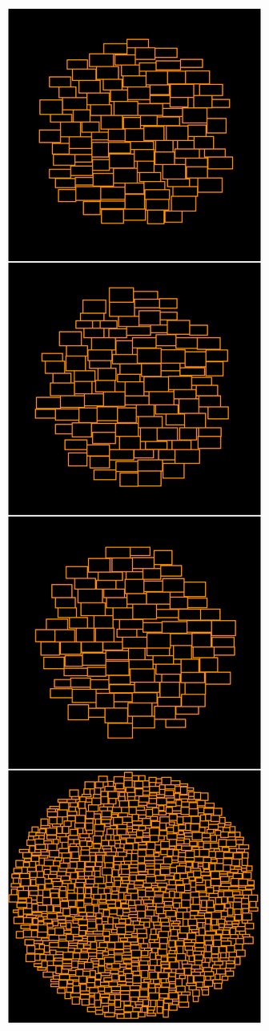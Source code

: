 ﻿![alt text](layout_2114310711.bmp)
![alt text](layout_2114350711.bmp)
![alt text](layout_2114370711.bmp)
![alt text](layout_2118370711.bmp)
